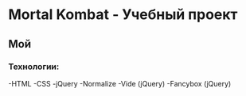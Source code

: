 # Mortal Kombat - Учебный проект
## Мой
### Технологии:
-HTML
-CSS
-jQuery
-Normalize
-Vide (jQuery)
-Fancybox (jQuery)
